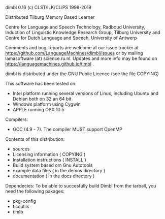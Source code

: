 dimbl 0.16 (c) CLST/ILK/CLiPS 1998-2019

Distributed Tilburg Memory Based Learner

Centre for Language and Speech Technology, Radboud University,
Induction of Linguistic Knowledge Research Group, Tilburg University and
Centre for Dutch Language and Speech, University of Antwerp

Comments and bug-reports are welcome at our issue tracker at
https://github.com/LanguageMachines/dimbl/issues or by mailing
lamasoftware (at) science.ru.nl.
Updates and more info may be found on
https://languagemachines.github.io/timbl .

dimbl is distributed under the GNU Public Licence (see the file COPYING)


This software has been tested on:
- Intel platform running several versions of Linux, including Ubuntu and Debian
  both on 32 an 64 bit
- Windows platform using Cygwin
- APPLE running OSX 10.5

Compilers:
- GCC (4.9 - 7). The compiler MUST support OpenMP

Contents of this distribution:
- sources
- Licensing information ( COPYING )
- Installation instructions ( INSTALL )
- Build system based om Gnu Autotools
- example data files ( in the demos directory )
- documentation ( in the docs directory )


Dependecies:
To be able to succesfully build Dimbl from the tarball, you need the
following pakages:
- pkg-config
- ticcutils
- timlb
